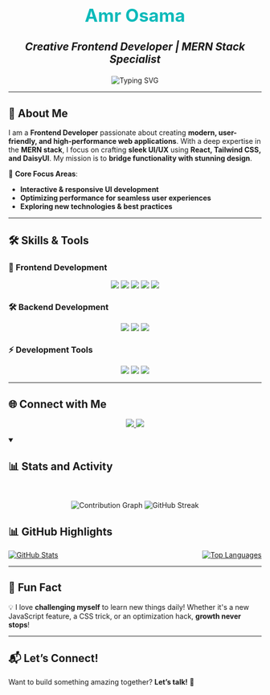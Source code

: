 <h1 align="center" style="color:#0cbaba; font-size: 2.5em;">Amr Osama</h1>
<h3 align="center" style="font-style: italic; font-size: 1.5em;">Creative Frontend Developer | MERN Stack Specialist</h3>

<p align="center">
  <img src="https://readme-typing-svg.herokuapp.com/?lines=Frontend%20Engineer;Building%20Modern%20Web%20Experiences;React%20and%20Redux%20Lover;MERN%20Stack%20Enthusiast;Always%20Learning!&font=Fira%20Code&center=true&width=700&height=50&color=0cbaba&vCenter=true&size=20" alt="Typing SVG">
</p>

---

## 🌟 About Me
I am a **Frontend Developer** passionate about creating **modern, user-friendly, and high-performance web applications**. With a deep expertise in the **MERN stack**, I focus on crafting **sleek UI/UX** using **React, Tailwind CSS, and DaisyUI**. My mission is to **bridge functionality with stunning design**.

🔹 **Core Focus Areas**:
- **Interactive & responsive UI development**  
- **Optimizing performance for seamless user experiences**  
- **Exploring new technologies & best practices**  

---

## 🛠️ Skills & Tools

### 🚀 Frontend Development
<p align="center">
  <img src="https://img.shields.io/badge/-JavaScript-F7DF1E?style=flat&logo=javascript&logoColor=black" />
  <img src="https://img.shields.io/badge/-React-61DAFB?style=flat&logo=react&logoColor=black" />
  <img src="https://img.shields.io/badge/-Redux-764ABC?style=flat&logo=redux&logoColor=white" />
  <img src="https://img.shields.io/badge/-Tailwind%20CSS-38B2AC?style=flat&logo=tailwindcss&logoColor=white" />
  <img src="https://img.shields.io/badge/-DaisyUI-FF69B4?style=flat&logo=daisyui&logoColor=white" />
</p>

### 🛠️ Backend Development
<p align="center">
  <img src="https://img.shields.io/badge/-Node.js-339933?style=flat&logo=node.js&logoColor=white" />
  <img src="https://img.shields.io/badge/-Express.js-000000?style=flat&logo=express&logoColor=white" />
  <img src="https://img.shields.io/badge/-MongoDB-47A248?style=flat&logo=mongodb&logoColor=white" />
</p>

### ⚡ Development Tools
<p align="center">
  <img src="https://img.shields.io/badge/-Git-F05032?style=flat&logo=git&logoColor=white" />
  <img src="https://img.shields.io/badge/-GitHub-181717?style=flat&logo=github&logoColor=white" />
  <img src="https://img.shields.io/badge/-Vite-646CFF?style=flat&logo=vite&logoColor=white" />
</p>

---

## 🌐 Connect with Me

<p align="center">
  <a href="https://www.linkedin.com/in/amr-al-fakharany/" target="_blank">
    <img src="https://img.shields.io/badge/-LinkedIn-0077B5?style=for-the-badge&logo=linkedin&logoColor=white"/>
  </a>
  <a href="https://www.upwork.com/freelancers/~014a637709fa0080dd?mp_source=share" target="_blank">
    <img src="https://img.shields.io/badge/-Upwork-6fda44?style=for-the-badge&logo=upwork&logoColor=white"/>
  </a>
</p>

<!-- Stats and Activity -->
<!-- Stats and Activity -->
<details open>
  <summary><h2>📊 Stats and Activity</h2></summary>
  <p align="center" >
&nbsp;

<!-- Activity Graph -->
<div align="center">
  <img src="https://github-readme-activity-graph.vercel.app/graph?username=Amr3011&theme=redical&hide_border=true&bg_color=0D1117&color=F8D866&line=F85D7F&point=FFFFFF" alt="Contribution Graph"/>
<img src="https://github-readme-streak-stats.herokuapp.com?user=Amr3011&theme=dark" alt="GitHub Streak" />
</div>

</p>
 
</details>


## 📊 GitHub Highlights

 <p align="center" style="display: flex; justify-content: space-between; gap: 200px;">
    <a href="https://github.com/anuraghazra/github-readme-stats">
      <img src="https://github-readme-stats.vercel.app/api?username=Amr3011&show_icons=true&include_all_commits=true&count_private=true&theme=radical&hide_border=true" alt="GitHub Stats" />
    </a>
    <a href="https://github.com/anuraghazra/github-readme-stats">
      <img src="https://github-readme-stats.vercel.app/api/top-langs/?username=Amr3011&layout=compact&theme=radical&hide_border=true" alt="Top Languages" />
    </a>
  </p>

---

## 🎯 Fun Fact
💡 I love **challenging myself** to learn new things daily! Whether it's a new JavaScript feature, a CSS trick, or an optimization hack, **growth never stops**!

---

## 📬 Let’s Connect!
Want to build something amazing together? **Let’s talk!** 🚀
